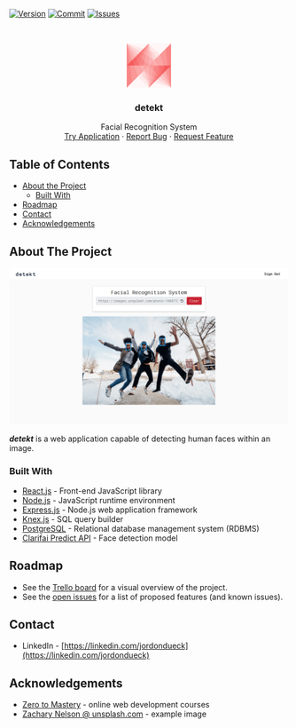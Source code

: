 <!-- PROJECT SHIELDS -->
[![Version][version-shield]][version-url]
[![Commit][commit-shield]][commit-url]
[![Issues][issues-shield]][issues-url]
<!-- [![LinkedIn][linkedin-shield]][linkedin-url] -->


<!-- PROJECT LOGO -->
<br />
<p align="center">
  <a href="https://github.com/jordondueck/detekt">
    <img src="./images/detekt-logo.png" alt="Logo" width="80" height="80">
  </a>

  <h3 align="center">detekt</h3>

  <p align="center">
    Facial Recognition System
    <br />
    <a href="https://jordondueck.github.io/detekt/">Try Application</a>
    ·
    <a href="https://github.com/jordondueck/detekt/issues">Report Bug</a>
    ·
    <a href="https://github.com/jordondueck/detekt/issues">Request Feature</a>
  </p>
</p>


<!-- TABLE OF CONTENTS -->
## Table of Contents

* [About the Project](#about-the-project)
  * [Built With](#built-with)
* [Roadmap](#roadmap)
* [Contact](#contact)
* [Acknowledgements](#acknowledgements)


<!-- ABOUT THE PROJECT -->
## About The Project

[![detekt Screen Shot][product-screenshot]](https://jordondueck.github.io/detekt/)

***detekt*** is a web application capable of detecting human faces within an image.


### Built With

* [React.js](https://reactjs.org/) - Front-end JavaScript library
* [Node.js](https://nodejs.org/) - JavaScript runtime environment
* [Express.js](https://expressjs.com/) - Node.js web application framework
* [Knex.js](https://knexjs.org/) - SQL query builder
* [PostgreSQL](https://www.postgresql.org/) - Relational database management system (RDBMS)
* [Clarifai Predict API](https://www.clarifai.com/models/face-detection-image-recognition-model-a403429f2ddf4b49b307e318f00e528b-detection) - Face detection model


<!-- ROADMAP -->
## Roadmap

* See the [Trello board](https://trello.com/b/mSeRGlfj) for a visual overview of the project.
* See the [open issues](https://github.com/jordondueck/detekt/issues) for a list of proposed features (and known issues).


<!-- CONTACT -->
## Contact

* LinkedIn - [https://linkedin.com/jordondueck](https://linkedin.com/jordondueck)


<!-- ACKNOWLEDGEMENTS -->
## Acknowledgements

* [Zero to Mastery](zero-to-mastery.github.io/) - online web development courses
* [Zachary Nelson @ unsplash.com](https://unsplash.com/@zacharytnelson) - example image




<!-- MARKDOWN LINKS & IMAGES -->
<!-- https://www.markdownguide.org/basic-syntax/#reference-style-links -->
[commit-shield]: https://img.shields.io/github/last-commit/jordondueck/detekt
[commit-url]: https://github.com/jordondueck/detekt/commits/master
[version-shield]: https://img.shields.io/github/package-json/v/jordondueck/detekt
[version-url]: https://github.com/jordondueck/detekt
[issues-shield]: https://img.shields.io/github/issues/jordondueck/detekt
[issues-url]: https://github.com/jordondueck/detekt/issues
[linkedin-shield]: https://img.shields.io/badge/-LinkedIn-black.svg?logo=linkedin&colorB=555
[linkedin-url]: https://linkedin.com/in/jordondueck
[product-screenshot]: images/detekt-preview.png
